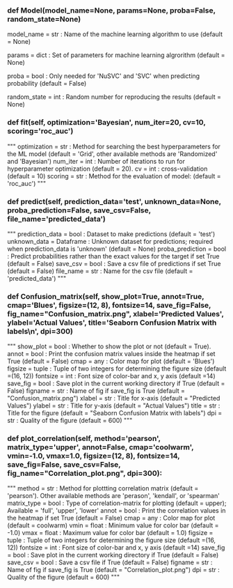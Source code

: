 
### def Model(model_name=None, params=None, proba=False, random_state=None)

model_name          = str		  : 	Name of the machine learning algorithm to use (default = None)

params              = dict		:	  Set of parameters for machine learning algrorithm (default = None)

proba               = bool		: 	Only needed for 'NuSVC' and 'SVC' when predicting probability (default = False)

random_state        = int		  :	  Random number for reproducing the results (default = None)


### def fit(self, optimization='Bayesian', num_iter=20, cv=10, scoring='roc_auc')

"""
optimization 		= str		:	Method for searching the best hyperparameters for the ML model (default = 'Grid', other available methods are                                 'Randomized' and 'Bayesian')
num_iter    		= int		:	Number of iterations to run for hyperparameter optimization (default = 20).
cv 			 		    = int		:	cross-validation (default = 10)
scoring 	 		  = str  	:	Method for the evaluation of model: (default = 'roc_auc')
"""

### def predict(self, prediction_data='test', unknown_data=None, proba_prediction=False, save_csv=False, file_name='predicted_data')

"""
prediction_data		= bool		  :	Dataset to make predictions (default = 'test')
unknown_data		  = Dataframe	:	Unknown dataset for predictions; required when prediction_data is 
                                    'unknown' (default = None)
proba_prediction	= bool		  :	Predict probabilities rather than the exact values for the target if set 
                                    True (default = False)
save_csv	 		    = bool		  :	Save a csv file of predictions if set True (default = False)
file_name	 		    = str		    :	Name for the csv file (default = 'predicted_data')
"""

### def Confusion_matrix(self, show_plot=True, annot=True, cmap='Blues', figsize=(12, 8), fontsize=14, save_fig=False, fig_name="Confusion_matrix.png", xlabel='Predicted Values', ylabel='Actual Values', title='Seaborn Confusion Matrix with labels\n', dpi=300)

"""
show_plot   = bool  :   Whether to show the plot or not (default = True).
annot		    = bool 	:	  Print the confusion matrix values inside the heatmap if set True  (default = False)
cmap 		    = any  	: 	Color map for plot  (default = 'Blues')
figsize 	  = tuple : 	Tuple of two integers for determining the figure size    (default =(16, 12))
fontsize 	  = int  	:	  Font size of color-bar and x, y axis   (default =14)
save_fig 	  = bool 	: 	Save plot in the current working directory if True  (default = False)
figname 	  = str   :	  Name of fig if save_fig is True  (default = "Confusion_matrix.png")
xlabel 	    = str   :	  Title for x-axis  (default = "Predicted Values")
ylabel	    = str   :	  Title for y-axis  (default = "Actual Values")
title 	    = str   :	  Title for the figure  (default = "Seaborn Confusion Matrix with labels")
dpi 	      = str   :	  Quality of the figure  (default = 600)
"""

### def plot_correlation(self, method='pearson', matrix_type='upper', annot=False, cmap='coolwarm', vmin=-1.0, vmax=1.0, figsize=(12, 8), fontsize=14, save_fig=False, save_csv=False, fig_name="Correlation_plot.png", dpi=300):

"""
method 		  = str  	: 	Method for plottting correlation matrix (default = 'pearson'). Other available methods are 'perason', 'kendall', or                               'spearman'  
matrix_type	= bool 	:	  Type of correlation-matrix for plotting  (default = upper); Available = 'full', 'upper', 'lower'
annot		    = bool 	:	  Print the correlation values in the heatmap if set True  (default = False)
cmap 		    = any  	: 	Color map for plot  (default = coolwarm)
vmin		    = float	:	  Minimum value for color bar (default = -1.0)
vmax		    = float	:	  Maximum value for color bar (default =  1.0)
figsize 	  = tuple : 	Tuple of two integers for determining the figure size    (default =(16, 12))
fontsize 	  = int  	:	  Font size of color-bar and x, y axis   (default =14)
save_fig 	  = bool 	: 	Save plot in the current working directory if True  (default = False)
save_csv 	  = bool 	: 	Save a csv file if True  (default = False)
figname 	  = str   :	  Name of fig if save_fig is True  (default = "Correlation_plot.png")
dpi 	      = str   :	  Quality of the figure  (default = 600)
"""




